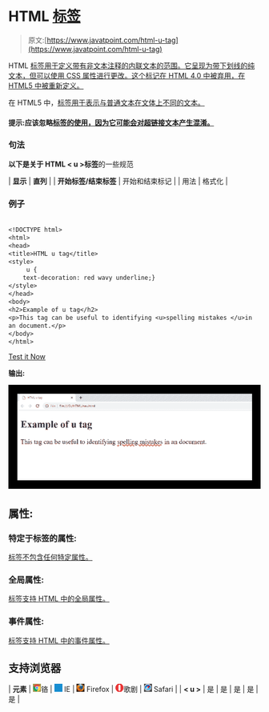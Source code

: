 # HTML <u>标签</u>

> 原文:[https://www.javatpoint.com/html-u-tag](https://www.javatpoint.com/html-u-tag)

HTML <u>标签用于定义带有非文本注释的内联文本的范围。它呈现为带下划线的纯文本，但可以使用 CSS 属性进行更改。这个标记在 HTML 4.0 中被弃用，在 HTML5 中被重新定义。</u>

在 HTML5 中，<u>标签用于表示与普通文本在文体上不同的文本。</u>

#### 提示:应该忽略<u>标签的使用，因为它可能会对超链接文本产生混淆。</u>

### 句法

**以下是关于 HTML < u >标签**的一些规范

| **显示** | **直列** |
| **开始标签/结束标签** | 开始和结束标记 |
| 用法 | 格式化 |

### 例子

```

<!DOCTYPE html>
<html>
<head>
<title>HTML u tag</title>
<style>
     u {
    text-decoration: red wavy underline;}
</style>
</head>
<body>
<h2>Example of u tag</h2>
<p>This tag can be useful to identifying <u>spelling mistakes </u>in an document.</p>
</body>
</html>

```

[Test it Now](https://www.javatpoint.com/oprweb/test.jsp?filename=htmlutag)

**输出:**

![HTML u tag](img/2e2657a83acabc05c625447f01160c40.png)

## 属性:

### 特定于标签的属性:

<u>标签不包含任何特定属性。</u>

### 全局属性:

<u>标签支持 HTML 中的全局属性。</u>

### 事件属性:

<u>标签支持 HTML 中的事件属性。</u>

## 支持浏览器

| **元素** | ![chrome browser](img/4fbdc93dc2016c5049ed108e7318df19.png)铬 | ![ie browser](img/83dd23df1fe8373fd5bf054b2c1dd88b.png) IE | ![firefox browser](img/4f001fff393888a8a807ed29b28145d1.png) Firefox | ![opera browser](img/6cad4a592cc69a052056a0577b4aac65.png)歌剧 | ![safari browser](img/a0f6a9711a92203c5dc5c127fe9c9fca.png) Safari |
| **< u >** | 是 | 是 | 是 | 是 | 是 |